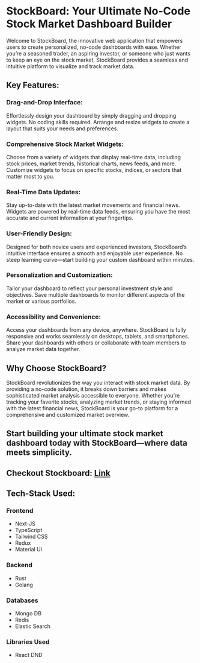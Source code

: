 # StockBoard: Your Ultimate No-Code Stock Market Dashboard Builder

Welcome to StockBoard, the innovative web application that empowers users to create personalized, no-code dashboards with ease. Whether you’re a seasoned trader, an aspiring investor, or someone who just wants to keep an eye on the stock market, StockBoard provides a seamless and intuitive platform to visualize and track market data.

## Key Features:

### Drag-and-Drop Interface:

Effortlessly design your dashboard by simply dragging and dropping widgets. No coding skills required.
Arrange and resize widgets to create a layout that suits your needs and preferences.

### Comprehensive Stock Market Widgets:

Choose from a variety of widgets that display real-time data, including stock prices, market trends, historical charts, news feeds, and more.
Customize widgets to focus on specific stocks, indices, or sectors that matter most to you.

### Real-Time Data Updates:

Stay up-to-date with the latest market movements and financial news. Widgets are powered by real-time data feeds, ensuring you have the most accurate and current information at your fingertips.

### User-Friendly Design:

Designed for both novice users and experienced investors, StockBoard’s intuitive interface ensures a smooth and enjoyable user experience.
No steep learning curve—start building your custom dashboard within minutes.

### Personalization and Customization:

Tailor your dashboard to reflect your personal investment style and objectives.
Save multiple dashboards to monitor different aspects of the market or various portfolios.

### Accessibility and Convenience:

Access your dashboards from any device, anywhere. StockBoard is fully responsive and works seamlessly on desktops, tablets, and smartphones.
Share your dashboards with others or collaborate with team members to analyze market data together.

## Why Choose StockBoard?

StockBoard revolutionizes the way you interact with stock market data. By providing a no-code solution, it breaks down barriers and makes sophisticated market analysis accessible to everyone. Whether you’re tracking your favorite stocks, analyzing market trends, or staying informed with the latest financial news, StockBoard is your go-to platform for a comprehensive and customized market overview.

## Start building your ultimate stock market dashboard today with StockBoard—where data meets simplicity.

## Checkout Stockboard: [Link](https://stockboards.vercel.app/)

## Tech-Stack Used:

### Frontend

- Next-JS
- TypeScript
- Tailwind CSS
- Redux
- Material UI

### Backend

- Rust
- Golang

### Databases

- Mongo DB
- Redis
- Elastic Search

### Libraries Used

- React DND
